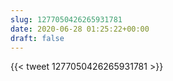 ```yaml
---
slug: 1277050426265931781
date: 2020-06-28 01:25:22+00:00
draft: false
---
```


{{< tweet 1277050426265931781 >}}
